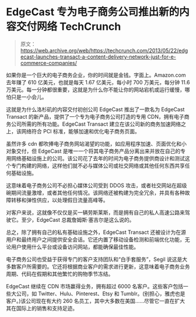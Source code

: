 # EdgeCast 专为电子商务公司推出新的内容交付网络 TechCrunch

> 原文：<https://web.archive.org/web/https://techcrunch.com/2013/05/22/edgecast-launches-transact-a-content-delivery-network-just-for-e-commerce-companies/>

如果你是一个巨大的电子商务企业，你的时间就是金钱。字面上。Amazon.com 去年赚了 610 亿美元，也就是每天 1.67 亿美元，每小时 700 万美元，每分钟 11.6 万美元。每一分钟都很重要，这就是为什么你不能让你的网站宕机或运行缓慢，哪怕只是一小会儿。

这就是为什么洛杉矶的内容交付初创公司 EdgeCast 推出了一款名为 EdgeCast Transact 的新产品，提供了一个专为电子商务公司打造的专用 CDN，拥有电子商务公司所需的所有功能。EdgeCast Transact 建立在该公司新的商务加速网络之上，该网络符合 PCI 标准，能够加速和优化电子商务页面。

虽然许多 cdn 都吹捧电子商务网站渴望的功能，如应用程序加速、页面优化和小对象交付，但 EdgeCast 是唯一一个将其电子商务产品分离出来并放在自己的专用网络基础设施上的公司。该公司花了去年的时间为电子商务提供商设计和测试这个专门构建的网络，这样他们就不必与媒体公司或社交网络或其他任何东西共享任何基础设施。

这意味着电子商务公司不必担心媒体公司受到 DDOS 攻击，或者社交网站在超级碗期间流量激增，或者其他任何情况。该网络还被构建为完全冗余，并具有各种故障转移和弹性供应，以处理假日流量高峰等。

对客户来说，这就像不仅仅是买一辆劳斯莱斯，而是拥有自己的私人高速公路来驾驶它。至少，EdgeCast 总裁詹姆斯·塞吉尔是这么说的。

总之，除了拥有自己的私有基础设施之外，EdgeCast Transact 还被设计为在源用户和最终用户之间提供安全会话。它还内置了移动设备检测和前端优化功能，无论用户使用什么平台或设备访问网站，都能确保最佳性能。

电子商务公司也受益于获得专门的客户支持团队和“白手套服务”，Segil 说这是大多数客户所需要的。它还将根据商业客户的需求进行更新，这意味着电子商务业务周期、代码在假期和其他繁忙的购物季节冻结。

EdgeCast 继续在 CDN 市场赢得业务，拥有超过 6000 名客户。这些客户包括一些大公司，如 Twitter、Hulu、Pinterest、Etsy 和 Tumblr。(别担心，雅虎也是客户。)该公司现在有大约 260 名员工，其中大多数在美国……尽管它一直在扩大其在国际上的销售和支持足迹。